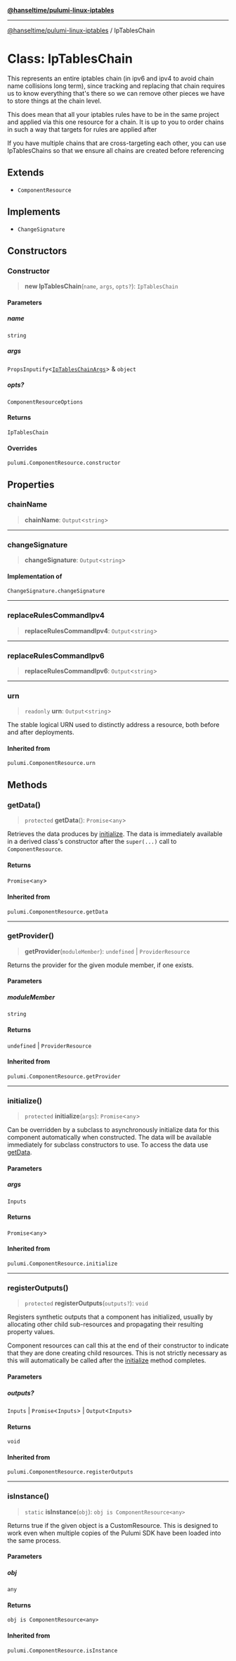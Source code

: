 [**@hanseltime/pulumi-linux-iptables**](../README.md)

***

[@hanseltime/pulumi-linux-iptables](../README.md) / IpTablesChain

# Class: IpTablesChain

This represents an entire iptables chain (in ipv6 and ipv4 to avoid chain name collisions long term), since tracking and replacing that chain requires us to know everything that's there so we can remove other pieces
we have to store things at the chain level.

This does mean that all your iptables rules have to be in the same project and applied via this one resource for a chain.  It is up to you to order chains
in such a way that targets for rules are applied after

If you have multiple chains that are cross-targeting each other, you can use IpTablesChains so that we ensure all chains are created before referencing

## Extends

- `ComponentResource`

## Implements

- `ChangeSignature`

## Constructors

### Constructor

> **new IpTablesChain**(`name`, `args`, `opts?`): `IpTablesChain`

#### Parameters

##### name

`string`

##### args

`PropsInputify`\<[`IpTablesChainArgs`](../interfaces/IpTablesChainArgs.md)\> & `object`

##### opts?

`ComponentResourceOptions`

#### Returns

`IpTablesChain`

#### Overrides

`pulumi.ComponentResource.constructor`

## Properties

### chainName

> **chainName**: `Output`\<`string`\>

***

### changeSignature

> **changeSignature**: `Output`\<`string`\>

#### Implementation of

`ChangeSignature.changeSignature`

***

### replaceRulesCommandIpv4

> **replaceRulesCommandIpv4**: `Output`\<`string`\>

***

### replaceRulesCommandIpv6

> **replaceRulesCommandIpv6**: `Output`\<`string`\>

***

### urn

> `readonly` **urn**: `Output`\<`string`\>

The stable logical URN used to distinctly address a resource, both before
and after deployments.

#### Inherited from

`pulumi.ComponentResource.urn`

## Methods

### getData()

> `protected` **getData**(): `Promise`\<`any`\>

Retrieves the data produces by [initialize](#initialize). The data is
immediately available in a derived class's constructor after the
`super(...)` call to `ComponentResource`.

#### Returns

`Promise`\<`any`\>

#### Inherited from

`pulumi.ComponentResource.getData`

***

### getProvider()

> **getProvider**(`moduleMember`): `undefined` \| `ProviderResource`

Returns the provider for the given module member, if one exists.

#### Parameters

##### moduleMember

`string`

#### Returns

`undefined` \| `ProviderResource`

#### Inherited from

`pulumi.ComponentResource.getProvider`

***

### initialize()

> `protected` **initialize**(`args`): `Promise`\<`any`\>

Can be overridden by a subclass to asynchronously initialize data for this component
automatically when constructed. The data will be available immediately for subclass
constructors to use. To access the data use [getData](#getdata).

#### Parameters

##### args

`Inputs`

#### Returns

`Promise`\<`any`\>

#### Inherited from

`pulumi.ComponentResource.initialize`

***

### registerOutputs()

> `protected` **registerOutputs**(`outputs?`): `void`

Registers synthetic outputs that a component has initialized, usually by
allocating other child sub-resources and propagating their resulting
property values.

Component resources can call this at the end of their constructor to
indicate that they are done creating child resources.  This is not
strictly necessary as this will automatically be called after the [initialize](#initialize) method completes.

#### Parameters

##### outputs?

`Inputs` | `Promise`\<`Inputs`\> | `Output`\<`Inputs`\>

#### Returns

`void`

#### Inherited from

`pulumi.ComponentResource.registerOutputs`

***

### isInstance()

> `static` **isInstance**(`obj`): `obj is ComponentResource<any>`

Returns true if the given object is a CustomResource. This is
designed to work even when multiple copies of the Pulumi SDK have been
loaded into the same process.

#### Parameters

##### obj

`any`

#### Returns

`obj is ComponentResource<any>`

#### Inherited from

`pulumi.ComponentResource.isInstance`
